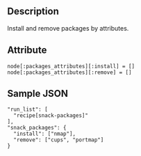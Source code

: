 ## Description

Install and remove packages by attributes.

## Attribute

    node[:packages_attributes][:install] = []
    node[:packages_attributes][:remove] = []

## Sample JSON

    "run_list": [
      "recipe[snack-packages]"
    ],
    "snack_packages": {
      "install": ["nmap"],
      "remove": ["cups", "portmap"]
    }
